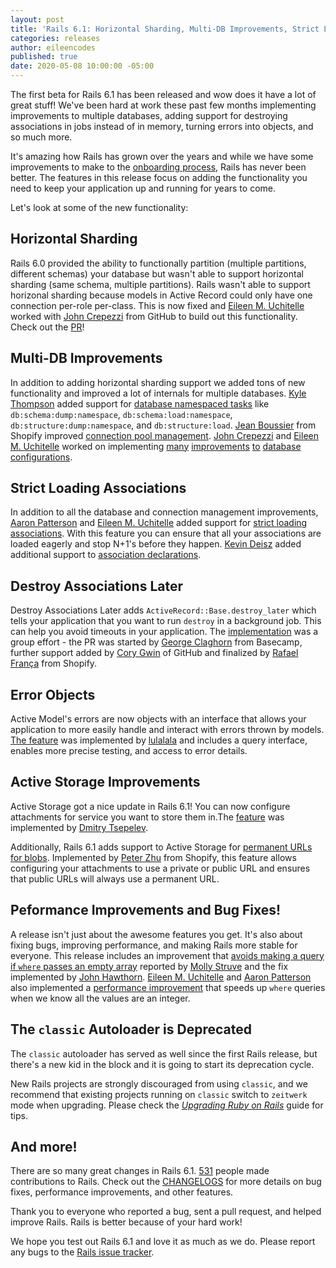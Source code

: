 ```yaml
---
layout: post
title: 'Rails 6.1: Horizontal Sharding, Multi-DB Improvements, Strict Loading, Destroy Associations in Background, Error Objects, and more!'
categories: releases
author: eileencodes
published: true
date: 2020-05-08 10:00:00 -05:00
---
```

The first beta for Rails 6.1 has been released and wow does it have a lot of great stuff! We've been hard at work these past few months implementing improvements to multiple databases, adding support for destroying associations in jobs instead of in memory, turning errors into objects, and so much more.

It's amazing how Rails has grown over the years and while we have some improvements to make to the [onboarding process](https://weblog.rubyonrails.org/2020/5/7/A-May-of-WTFs/), Rails has never been better. The features in this release focus on adding the functionality you need to keep your application up and running for years to come.

Let's look at some of the new functionality:

## Horizontal Sharding

Rails 6.0 provided the ability to functionally partition (multiple partitions, different schemas) your database but wasn't able to support horizontal sharding (same schema, multiple partitions). Rails wasn't able to support horizonal sharding because models in Active Record could only have one connection per-role per-class. This is now fixed and [Eileen M. Uchitelle](https://github.com/eileencodes) worked with [John Crepezzi](https://github.com/seejohnrun) from GitHub to build out this functionality. Check out the [PR](https://github.com/rails/rails/pull/38531)!

## Multi-DB Improvements

In addition to adding horizontal sharding support we added tons of new functionality and improved a lot of internals for multiple databases. [Kyle Thompson](https://github.com/kylekthompson) added support for [database namespaced tasks](https://github.com/rails/rails/pull/38449) like `db:schema:dump:namespace`, `db:schema:load:namespace`, `db:structure:dump:namespace`, and `db:structure:load`. [Jean Boussier](https://github.com/casperisfine) from Shopify improved [connection pool management](https://github.com/rails/rails/pull/37296). [John Crepezzi](https://github.com/seejohnrun) and [Eileen M. Uchitelle](https://github.com/eileencodes) worked on implementing [many](https://github.com/rails/rails/pull/37185) [improvements](https://github.com/rails/rails/pull/37279) [to](https://github.com/rails/rails/pull/38536) [database](https://github.com/rails/rails/pull/38256) [configurations](https://github.com/rails/rails/pull/38029).

## Strict Loading Associations

In addition to all the database and connection management improvements, [Aaron Patterson](https://github.com/tenderlove) and [Eileen M. Uchitelle](https://github.com/eileencodes) added support for [strict loading associations](https://github.com/rails/rails/pull/37400). With this feature you can ensure that all your associations are loaded eagerly and stop N+1's before they happen. [Kevin Deisz](https://github.com/kddeisz) added additional support to [association declarations](https://github.com/rails/rails/pull/38541).

## Destroy Associations Later

Destroy Associations Later adds `ActiveRecord::Base.destroy_later` which tells your application that you want to run `destroy` in a background job. This can help you avoid timeouts in your application. The [implementation](https://github.com/rails/rails/pull/39149) was a group effort - the PR was started by [George Claghorn](https://github.com/georgeclaghorn) from Basecamp, further support added by [Cory Gwin](https://github.com/gwincr11) of GitHub and finalized by [Rafael França](https://github.com/rafaelfranca) from Shopify.

## Error Objects

Active Model's errors are now objects with an interface that allows your application to more easily handle and interact with errors thrown by models. [The feature](https://github.com/rails/rails/pull/32313) was implemented by [lulalala](https://github.com/lulalala) and includes a query interface, enables more precise testing, and access to error details.

## Active Storage Improvements

Active Storage got a nice update in Rails 6.1! You can now configure attachments for service you want to store them in.The [feature](https://github.com/rails/rails/pull/34935) was implemented by [Dmitry Tsepelev](https://github.com/DmitryTsepelev).

Additionally, Rails 6.1 adds support to Active Storage for [permanent URLs for blobs](https://github.com/rails/rails/pull/36729). Implemented by [Peter Zhu](https://github.com/peterzhu2118) from Shopify, this feature allows configuring your attachments to use a private or public URL and ensures that public URLs will always use a permanent URL.


## Peformance Improvements and Bug Fixes!

A release isn't just about the awesome features you get. It's also about fixing bugs, improving performance, and making Rails more stable for everyone. This release includes an improvement that [avoids making a query if `where` passes an empty array](https://github.com/rails/rails/pull/37266) reported by [Molly Struve](https://github.com/mstruve) and the fix implemented by [John Hawthorn](https://github.com/jhawthorn). [Eileen M. Uchitelle](https://github.com/eileencodes) and [Aaron Patterson](https://github.com/tenderlove) also implemented a [performance improvement](https://github.com/rails/rails/pull/39009) that speeds up `where` queries when we know all the values are an integer.

## The `classic` Autoloader is Deprecated

The `classic` autoloader has served as well since the first Rails release, but there's a new kid in the block and it is going to start its deprecation cycle.

New Rails projects are strongly discouraged from using `classic`, and we recommend that existing projects running on `classic` switch to `zeitwerk` mode when upgrading. Please check the [_Upgrading Ruby on Rails_](https://guides.rubyonrails.org/upgrading_ruby_on_rails.html) guide for tips.


## And more!

There are so many great changes in Rails 6.1. [531](https://contributors.rubyonrails.org/edge/contributors) people made contributions to Rails. Check out the [CHANGELOGS](https://github.com/rails/rails/tree/v6.1.0.beta1) for more details on bug fixes, performance improvements, and other features.

Thank you to everyone who reported a bug, sent a pull request, and helped improve Rails. Rails is better because of your hard work!

We hope you test out Rails 6.1 and love it as much as we do. Please report any bugs to the [Rails issue tracker](https://github.com/rails/rails/issues).
